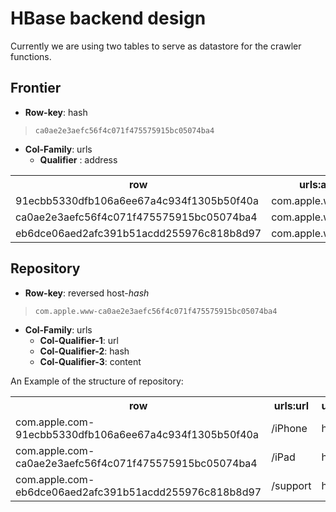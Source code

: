 # HBase backend design
Currently we are using two tables to serve as datastore for the crawler functions.

## Frontier

+ **Row-key**: hash <br/>
>`ca0ae2e3aefc56f4c071f475575915bc05074ba4`

+ **Col-Family**: urls<br/>
    + **Qualifier** : address<br/>

<table>
  <tr>
    <th>row</th>
    <th>urls:address</th>
  </tr>
  <tr>
    <td>91ecbb5330dfb106a6ee67a4c934f1305b50f40a</td>
    <td>com.apple.www/iPad</td>
  </tr>  
  <tr>
    <td>ca0ae2e3aefc56f4c071f475575915bc05074ba4</td>
    <td>com.apple.www/iPhone</td>
  </tr>
  <tr>
    <td>eb6dce06aed2afc391b51acdd255976c818b8d97</td>
    <td>com.apple.www/support</td>
  </tr>
</table>

## Repository
+ **Row-key**: reversed host-*hash* <br/>
>`com.apple.www-ca0ae2e3aefc56f4c071f475575915bc05074ba4`

+ **Col-Family**: urls<br/>
    + **Col-Qualifier-1**: url<br/>
    + **Col-Qualifier-2**: hash<br/>
    + **Col-Qualifier-3**: content<br/>

An Example of the structure of repository:

<table>
<tr>
  <th>row</th>
  <th>urls:url</th>
  <th>urls:content</th>
</tr>
<tr>
  <td>com.apple.com-91ecbb5330dfb106a6ee67a4c934f1305b50f40a</td>
  <td>/iPhone</td>
  <td>html content</td>
</tr>
<tr>
  <td>com.apple.com-ca0ae2e3aefc56f4c071f475575915bc05074ba4</td>
  <td>/iPad</td>
  <td>html content</td>
</tr>
<tr>
  <td>com.apple.com-eb6dce06aed2afc391b51acdd255976c818b8d97</td>
  <td>/support</td>
  <td>html content</td>
</tr>
</table>